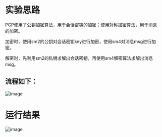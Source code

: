 # 实验思路
PGP使用了公钥加密算法，用于会话密钥的加密；使用对称加密算法，用于消息的加密。

   加密时，使用sm2的公钥对会话密钥key进行加密，使用sm4对消息msg进行加密。
   
   解密时，先利用sm2的私钥求解出会话密钥，再使用sm4解密算法求解出消息msg。
   
## 流程如下：
![image](https://github.com/hhh0125/-/assets/139990267/42735280-df14-4dd0-9acb-d9a104658b0b)

# 运行结果
![image](https://github.com/hhh0125/-/assets/139990267/47761f89-59ab-4370-a5a9-9aebc39f0493)
